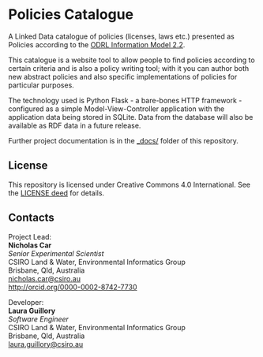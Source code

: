 # Policies Catalogue
A Linked Data catalogue of policies (licenses, laws etc.) presented as Policies according to the [ODRL Information Model 2.2](https://www.w3.org/TR/odrl-model/).

This catalogue is a website tool to allow people to find policies according to certain criteria and is also a policy writing tool; with it you can author both new abstract policies and also specific implementations of policies for particular purposes.

The technology used is Python Flask - a bare-bones HTTP framework - configured as a simple Model-View-Controller application with the application data being stored in SQLite. Data from the database will also be available as RDF data in a future release.

Further project documentation is in the [_docs/](_docs/) folder of this repository.

## License
This repository is licensed under Creative Commons 4.0 International. See the [LICENSE deed](LICENSE) for details.

## Contacts
Project Lead:  
**Nicholas Car**  
*Senior Experimental Scientist*  
CSIRO Land & Water, Environmental Informatics Group  
Brisbane, Qld, Australia  
<nicholas.car@csiro.au>  
<http://orcid.org/0000-0002-8742-7730>  

Developer:  
**Laura Guillory**  
*Software Engineer*  
CSIRO Land & Water, Environmental Informatics Group  
Brisbane, Qld, Australia  
<laura.guillory@csiro.au>  
